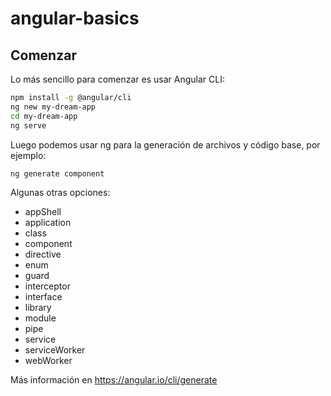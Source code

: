 # angular-basics

## Comenzar

Lo más sencillo para comenzar es usar Angular CLI:

```bash
npm install -g @angular/cli
ng new my-dream-app
cd my-dream-app
ng serve
```

Luego podemos usar ng para la generación de archivos y código base, por ejemplo:

```bash
ng generate component
```

Algunas otras opciones:

- appShell
- application
- class
- component
- directive
- enum
- guard
- interceptor
- interface
- library
- module
- pipe
- service
- serviceWorker
- webWorker

Más información en https://angular.io/cli/generate




